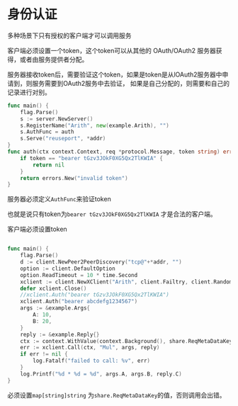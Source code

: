 # 身份认证

多种场景下只有授权的客户端才可以调用服务

客户端必须设置一个token，这个token可以从其他的 OAuth/OAuth2 服务器获得，或者由服务提供者分配。

服务器接收token后，需要验证这个token，如果是token是从lOAuth2服务器中申请到，则服务需要到OAuth2服务中去验证， 如果是自己分配的，则需要和自己的记录进行对别。

```go
func main() {
    flag.Parse()
    s := server.NewServer()
    s.RegisterName("Arith", new(example.Arith), "")
    s.AuthFunc = auth
    s.Serve("reuseport", *addr)
}
func auth(ctx context.Context, req *protocol.Message, token string) error {
    if token == "bearer tGzv3JOkF0XG5Qx2TlKWIA" {
        return nil
    }
    return errors.New("invalid token")
}
```

服务器必须定义`AuthFunc`来验证token

也就是说只有token为`bearer tGzv3JOkF0XG5Qx2TlKWIA` 才是合法的客户端。

客户端必须设置token

```go

func main() {
    flag.Parse()
    d := client.NewPeer2PeerDiscovery("tcp@"+*addr, "")
    option := client.DefaultOption
    option.ReadTimeout = 10 * time.Second
    xclient := client.NewXClient("Arith", client.Failtry, client.RandomSelect, d, option)
    defer xclient.Close()
    //xclient.Auth("bearer tGzv3JOkF0XG5Qx2TlKWIA")
    xclient.Auth("bearer abcdefg1234567")
    args := &example.Args{
        A: 10,
        B: 20,
    }
    reply := &example.Reply{}
    ctx := context.WithValue(context.Background(), share.ReqMetaDataKey, make(map[string]string))
    err := xclient.Call(ctx, "Mul", args, reply)
    if err != nil {
        log.Fatalf("failed to call: %v", err)
    }
    log.Printf("%d * %d = %d", args.A, args.B, reply.C)
}
```

必须设置`map[string]string`  为`share.ReqMetaDataKey`的值，否则调用会出错。
